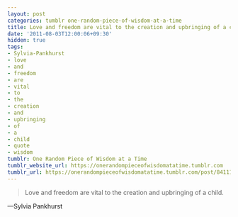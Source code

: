 ```yaml
---
layout: post
categories: tumblr one-random-piece-of-wisdom-at-a-time
title: Love and freedom are vital to the creation and upbringing of a child.
date: '2011-08-03T12:00:06+09:30'
hidden: true
tags:
- Sylvia-Pankhurst
- love
- and
- freedom
- are
- vital
- to
- the
- creation
- and
- upbringing
- of
- a
- child
- quote
- wisdom
tumblr: One Random Piece of Wisdom at a Time
tumblr_website_url: https://onerandompieceofwisdomatatime.tumblr.com
tumblr_url: https://onerandompieceofwisdomatatime.tumblr.com/post/8411130172/love-and-freedom-are-vital-to-the-creation-and
---
```

> Love and freedom are vital to the creation and upbringing of a child.

—Sylvia Pankhurst&nbsp;
